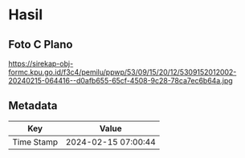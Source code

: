 # Hasil

## Foto C Plano

https://sirekap-obj-formc.kpu.go.id/f3c4/pemilu/ppwp/53/09/15/20/12/5309152012002-20240215-064416--d0afb655-65cf-4508-9c28-78ca7ec6b64a.jpg


## Metadata

| Key        | Value               |
| ---------- | ------------------- |
| Time Stamp | 2024-02-15 07:00:44 |



